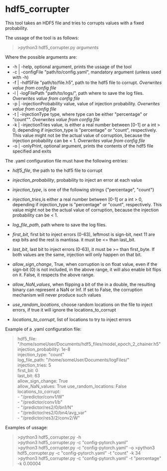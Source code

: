 # hdf5_corrupter
This tool takes an HDF5 file and tries to corrupts values with a fixed probability. 

The ussage of the tool is as follows:
>\>python3 hdf5_corrupter.py *arguments*  

Where the possible arguments are:  
 - -h | -help, optional argument, prints the ussage of the tool
 - -c | -configFile "path/to/config.yaml", mandatory argument (unless used with -h)
 - -f | -hdf5File "path/to/file.h5", path to the hdf5 file to corrupt. *Overwrites value from config file*
 - -l | -logFilePath "path/to/logs/", path where to save the log files. *Overwrites value from config file*
 - -p | -injectionProbability value, value of injection probability. *Overwrites value from config file*
 - -t | -injectionType type, where type can be either \"percentage\" or \"count\"". *Overwrites value from config file*
 - -k | -injectionTries value, is either a real number between [0-1] or a int > 0, depending if injection_type is "percentage" or "count", respectively. This value might not be the actual value of corruption, because the injection probability can be < 1. *Overwrites value from config file*
 - -o | -onlyPrint, optional argument, prints the contents of the hdf5 file specified and exits

The .yaml configuration file must have the following entries:
- *hdf5_file*, the path to the hdf5 file to corrupt

- *injection_probability*, probability to inject an error at each value
- *injection_type*, is one of the following strings {"percentage", "count"}
- *injection_tries*,is either a real number between [0-1] or a int > 0, depending if injection_type is "percentage" or "count", respectively. This value might not be the actual value of corruption, because the injection probability can be < 1.

- *log_file_path*, path where to save the log files.

- *first_bit*, first bit to inject errors (0-63), leftmost is sign-bit, next 11 are exp bits and the rest is mantissa. it must be <= than last_bit.
- *last_bit*, last bit to inject errors (0-63), it must be >= than first_byte. If both values are the same, injection will only happen on that bit.
- *allow_sign_change*, True,   when corruption is on float value, even if the sign-bit (0) is not included, in the above range, it will also enable bit flips on it. False,  it respects the above range.
- *allow_NaN_values*, when flipping a bit of the in a double, the resulting binary can represent a NaN or Inf. If set to False, the corruption mechanism will never produce such values
- *use_random_locations*, choose random locations on the file to inject errors, if true it will ignore the locations_to_corrupt
- *locations_to_corrupt*, list of locations to try to inject errors

Example of a .yaml configuration file:  
>hdf5_file: "/home/someUser/Documents/hdf5_files/model_epoch_2_chainer.h5"  
>injection_probability: 1e-8  
>injection_type: "count"  
>log_file_path: "/home/someUser/Documents/logFiles/"  
>injection_tries: 5  
>first_bit: 0  
>last_bit: 63  
>allow_sign_change: True  
>allow_NaN_values: True
use_random_locations: False  
>locations_to_corrupt:  
>  \- "/predictor/conv1/W"  
>  \- "/predictor/conv1/b"  
>  \- "/predictor/res2/0/bn1/N"  
>  \- "/predictor/res2/0/bn4/avg_var"  
>  \- "/predictor/res3/2/conv2/W"  


Examples of ussage:
>\>python3 hdf5_corrupter.py -h  
>\>python3 hdf5_corrupter.py -c "config-pytorch.yaml"  
>\>python3 hdf5_corrupter.py -c "config-pytorch.yaml" -o
>\>python3 hdf5_corrupter.py -c "config-pytorch.yaml" -t "count" -k 34  
>\>python3 hdf5_corrupter.py -c "config-pytorch.yaml" -t "percentage" -k 0.00004
